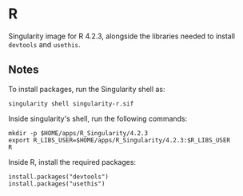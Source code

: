 # R
Singularity image for R 4.2.3, alongside the libraries needed to install `devtools` and `usethis`.

## Notes
To install packages, run the Singularity shell as:
```
singularity shell singularity-r.sif
```
Inside singularity's shell, run the following commands:

```
mkdir -p $HOME/apps/R_Singularity/4.2.3
export R_LIBS_USER=$HOME/apps/R_Singularity/4.2.3:$R_LIBS_USER
R
```

Inside R, install the required packages:

```
install.packages("devtools")
install.packages("usethis")
```
